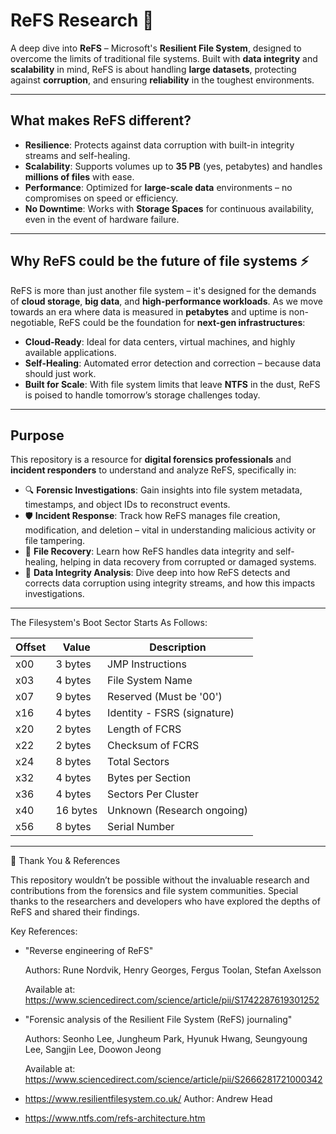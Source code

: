 # ReFS Research 🚀

A deep dive into **ReFS** – Microsoft's **Resilient File System**, designed to overcome the limits of traditional file systems. Built with **data integrity** and **scalability** in mind, ReFS is about handling **large datasets**, protecting against **corruption**, and ensuring **reliability** in the toughest environments.

---

## What makes ReFS different?

- **Resilience**: Protects against data corruption with built-in integrity streams and self-healing.
- **Scalability**: Supports volumes up to **35 PB** (yes, petabytes) and handles **millions of files** with ease.
- **Performance**: Optimized for **large-scale data** environments – no compromises on speed or efficiency.
- **No Downtime**: Works with **Storage Spaces** for continuous availability, even in the event of hardware failure.

---

## Why ReFS could be the future of file systems ⚡

ReFS is more than just another file system – it's designed for the demands of **cloud storage**, **big data**, and **high-performance workloads**. As we move towards an era where data is measured in **petabytes** and uptime is non-negotiable, ReFS could be the foundation for **next-gen infrastructures**:

- **Cloud-Ready**: Ideal for data centers, virtual machines, and highly available applications.
- **Self-Healing**: Automated error detection and correction – because data should just work.
- **Built for Scale**: With file system limits that leave **NTFS** in the dust, ReFS is poised to handle tomorrow’s storage challenges today.

---

## Purpose

This repository is a resource for **digital forensics professionals** and **incident responders** to understand and analyze ReFS, specifically in:

- 🔍 **Forensic Investigations**: Gain insights into file system metadata, timestamps, and object IDs to reconstruct events.
- 🛡️ **Incident Response**: Track how ReFS manages file creation, modification, and deletion – vital in understanding malicious activity or file tampering.
- 🧩 **File Recovery**: Learn how ReFS handles data integrity and self-healing, helping in data recovery from corrupted or damaged systems.
- 🔐 **Data Integrity Analysis**: Dive deep into how ReFS detects and corrects data corruption using integrity streams, and how this impacts investigations.
  
---

The Filesystem's Boot Sector Starts As Follows:

| Offset | Value        | Description                    |
|--------|--------------|--------------------------------|
| x00    | 3 bytes      | JMP Instructions               |
| x03    | 4 bytes      | File System Name               |
| x07    | 9 bytes      | Reserved (Must be '00')        |
| x16    | 4 bytes      | Identity - FSRS (signature)    |
| x20    | 2 bytes      | Length of FCRS                 |
| x22    | 2 bytes      | Checksum of FCRS               |
| x24    | 8 bytes      | Total Sectors                  |
| x32    | 4 bytes      | Bytes per Section              |
| x36    | 4 bytes      | Sectors Per Cluster            |
| x40    | 16 bytes     | Unknown (Research ongoing)     |
| x56    | 8 bytes      | Serial Number                  |


---
🙏 Thank You & References

This repository wouldn’t be possible without the invaluable research and contributions from the forensics and file system communities. Special thanks to the researchers and developers who have explored the depths of ReFS and shared their findings.

Key References:

- "Reverse engineering of ReFS"

  Authors: Rune Nordvik, Henry Georges, Fergus Toolan, Stefan Axelsson

  Available at: https://www.sciencedirect.com/science/article/pii/S1742287619301252

- "Forensic analysis of the Resilient File System (ReFS) journaling"

  Authors: Seonho Lee, Jungheum Park, Hyunuk Hwang, Seungyoung Lee, Sangjin Lee, Doowon Jeong

  Available at: https://www.sciencedirect.com/science/article/pii/S2666281721000342


- https://www.resilientfilesystem.co.uk/
  Author: Andrew Head

- https://www.ntfs.com/refs-architecture.htm


